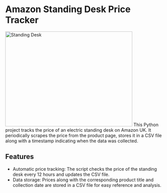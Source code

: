 # Amazon Standing Desk Price Tracker
<img src="https://m.media-amazon.com/images/I/71REz5k2y6L._AC_SL1500_.jpg" alt="Standing Desk" width="400" height="300">
This Python project tracks the price of an electric standing desk on Amazon UK. It periodically scrapes the price from the product page, stores it in a CSV file along with a timestamp indicating when the data was collected.

## Features
- Automatic price tracking: The script checks the price of the standing desk every 12 hours and updates the CSV file.
- Data storage: Prices along with the corresponding product title and collection date are stored in a CSV file for easy reference and analysis.

